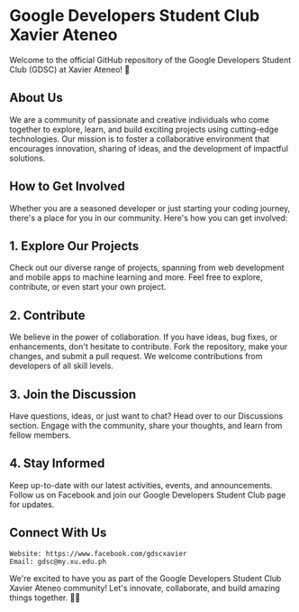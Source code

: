 # **Google Developers Student Club Xavier Ateneo**

Welcome to the official GitHub repository of the Google Developers Student Club (GDSC) at Xavier Ateneo! 🚀
## **About Us**

We are a community of passionate and creative individuals who come together to explore, learn, and build exciting projects using cutting-edge technologies. Our mission is to foster a collaborative environment that encourages innovation, sharing of ideas, and the development of impactful solutions.
## **How to Get Involved**

Whether you are a seasoned developer or just starting your coding journey, there's a place for you in our community. Here's how you can get involved:
## **1. Explore Our Projects**

Check out our diverse range of projects, spanning from web development and mobile apps to machine learning and more. Feel free to explore, contribute, or even start your own project.
## **2. Contribute**

We believe in the power of collaboration. If you have ideas, bug fixes, or enhancements, don't hesitate to contribute. Fork the repository, make your changes, and submit a pull request. We welcome contributions from developers of all skill levels.
## **3. Join the Discussion**

Have questions, ideas, or just want to chat? Head over to our Discussions section. Engage with the community, share your thoughts, and learn from fellow members.
## **4. Stay Informed**

Keep up-to-date with our latest activities, events, and announcements. Follow us on Facebook and join our Google Developers Student Club page for updates.

## **Connect With Us**

    Website: https://www.facebook.com/gdscxavier
    Email: gdsc@my.xu.edu.ph 

We're excited to have you as part of the Google Developers Student Club Xavier Ateneo community! Let's innovate, collaborate, and build amazing things together. 🚀✨

